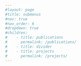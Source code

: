 ```yaml
---
#layout: page
#title: submenus
#nav: true
#nav_order: 6
#dropdown: true
#children:
#    - title: publications
#      permalink: /publications/
#    - title: divider
#    - title: projects
#      permalink: /projects/
---
```

